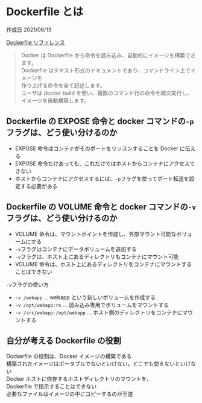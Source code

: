 # Dockerfile とは

作成日 2021/06/13

[Dockerfile リファレンス](http://docs.docker.jp/engine/reference/builder.html)

> Docker は Dockerfile から命令を読み込み、自動的にイメージを構築できます。\
> Dockerfile はテキスト形式のドキュメントであり、コマンドライン上でイメージを\
> 作り上げる命令を全て記述します。\
> ユーザは docker build を使い、複数のコマンド行の命令を順次実行し、\
> イメージを自動構築します。

## Dockerfile の EXPOSE 命令と docker コマンドの`-p`フラグは、どう使い分けるのか

- EXPOSE 命令はコンテナがそのポートをリッスンすることを Docker に伝える
- EXPOSE 命令だけあっても、これだけではホストからコンテナにアクセスできない
- ホストからコンテナにアクセスするには、`-p`フラグを使ってポート転送を設定する必要がある

## Dockerfile の VOLUME 命令と docker コマンドの`-v`フラグは、どう使い分けるのか

- VOLUME 命令は、マウントポイントを作成し、外部マウント可能なボリュームにする
- `-v`フラグはコンテナにデータボリュームを追加する
- `-v`フラグは、ホスト上にあるディレクトリもコンテナにマウント可能
- VOLUME 命令は、ホスト上にあるディレクトリをコンテナにマウントすることはできない

`-v`フラグの使い方

- `-v /webapp` ... webapp という新しいボリュームを作成する
- `-v /opt/webapp:ro` ... 読み込み専用でボリュームをマウントする
- `-v /src/webapp:/opt/webapp` ... ホスト側のディレクトリをコンテナにマウントする

## 自分が考える Dockerfile の役割

Dockerfile の役割は、Docker イメージの構築である\
構築されたイメージはポータブルでないといけない。どこでも使えないといけない\
Docker ホストに依存するホストディレクトリのマウントを、\
Dockerfile で指示することはできない\
必要なファイルはイメージの中にコピーするのが王道
